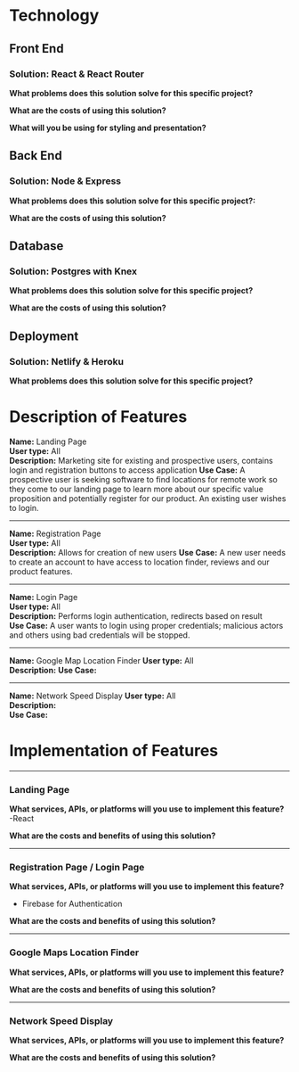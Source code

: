 # Technology

## Front End

### Solution: React & React Router  
**What problems does this solution solve for this specific project?**





**What are the costs of using this solution?**



**What will you be using for styling and presentation?**  


## Back End

### Solution: Node & Express  
**What problems does this solution solve for this specific project?:**


**What are the costs of using this solution?**  


## Database

### Solution: Postgres with Knex  
**What problems does this solution solve for this specific project?**  

**What are the costs of using this solution?**  


## Deployment

### Solution: Netlify & Heroku  
**What problems does this solution solve for this specific project?**



# Description of Features  

**Name:** ​Landing Page  
**User type:** ​All  
**Description:** Marketing site for existing and prospective users, contains login and registration
buttons to access application
**Use Case:** A prospective user is seeking software to find locations for remote work so they come to our landing
page to learn more about our specific value proposition and potentially register for our product.
An existing user wishes to login.  

---

**Name:** ​Registration Page  
**User type:** ​All  
**Description:** Allows for creation of new users
**Use Case:** ​A new user needs to create an account to have access to location finder, reviews and our product features.

---

**Name:** ​Login Page  
**User type:** ​All  
**Description:** Performs login authentication, redirects based on result  
**Use Case:** A user wants to login using proper credentials; malicious actors and others using
bad credentials will be stopped.  

---

**Name:** ​Google Map Location Finder
**User type:** ​All  
**Description:** 
**Use Case:** 

---

**Name:** ​Network Speed Display
**User type:** ​All  
**Description:**  
**Use Case:** 

# Implementation of Features
---
### ​Landing Page  

**What services, APIs, or platforms will you use to implement this feature?**  
-React

**What are the costs and benefits of using this solution?**  



---
### ​Registration Page / Login Page
**What services, APIs, or platforms will you use to implement this feature?**  
- Firebase for Authentication    

**What are the costs and benefits of using this solution?**  

---
### ​Google Maps Location Finder
**What services, APIs, or platforms will you use to implement this feature?**  


**What are the costs and benefits of using this solution?**  

---
### ​Network Speed Display
**What services, APIs, or platforms will you use to implement this feature?**  


**What are the costs and benefits of using this solution?**  
